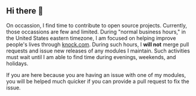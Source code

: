 ## Hi there 👋

On occassion, I find time to contribute to open source projects. Currently, those occassions are few and limited. During "normal business hours," in the United States eastern timezone, I am focused on helping improve people's lives through [knock.com](knock.com). During such hours, I **will not** merge pull requests and issue new releases of any modules I maintain. Such activities must wait until I am able to find time during evenings, weekends, and holidays.

If you are here because you are having an issue with one of my modules, you will be helped much quicker if you can provide a pull request to fix the issue.
